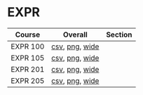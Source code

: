 # EXPR

| Course | Overall | Section |
| ------ | ------- | ------- |
| EXPR 100 | [csv](https://github.com/UCSD-Historical-Enrollment-Data/2024Winter/blob/main/overall/EXPR%20100.csv), [png](https://raw.githubusercontent.com/UCSD-Historical-Enrollment-Data/2024Winter/main/plot_overall/EXPR%20100.png), [wide](https://raw.githubusercontent.com/UCSD-Historical-Enrollment-Data/2024Winter/main/plot_overall_wide/EXPR%20100.png) |  |
| EXPR 105 | [csv](https://github.com/UCSD-Historical-Enrollment-Data/2024Winter/blob/main/overall/EXPR%20105.csv), [png](https://raw.githubusercontent.com/UCSD-Historical-Enrollment-Data/2024Winter/main/plot_overall/EXPR%20105.png), [wide](https://raw.githubusercontent.com/UCSD-Historical-Enrollment-Data/2024Winter/main/plot_overall_wide/EXPR%20105.png) |  |
| EXPR 201 | [csv](https://github.com/UCSD-Historical-Enrollment-Data/2024Winter/blob/main/overall/EXPR%20201.csv), [png](https://raw.githubusercontent.com/UCSD-Historical-Enrollment-Data/2024Winter/main/plot_overall/EXPR%20201.png), [wide](https://raw.githubusercontent.com/UCSD-Historical-Enrollment-Data/2024Winter/main/plot_overall_wide/EXPR%20201.png) |  |
| EXPR 205 | [csv](https://github.com/UCSD-Historical-Enrollment-Data/2024Winter/blob/main/overall/EXPR%20205.csv), [png](https://raw.githubusercontent.com/UCSD-Historical-Enrollment-Data/2024Winter/main/plot_overall/EXPR%20205.png), [wide](https://raw.githubusercontent.com/UCSD-Historical-Enrollment-Data/2024Winter/main/plot_overall_wide/EXPR%20205.png) |  |
